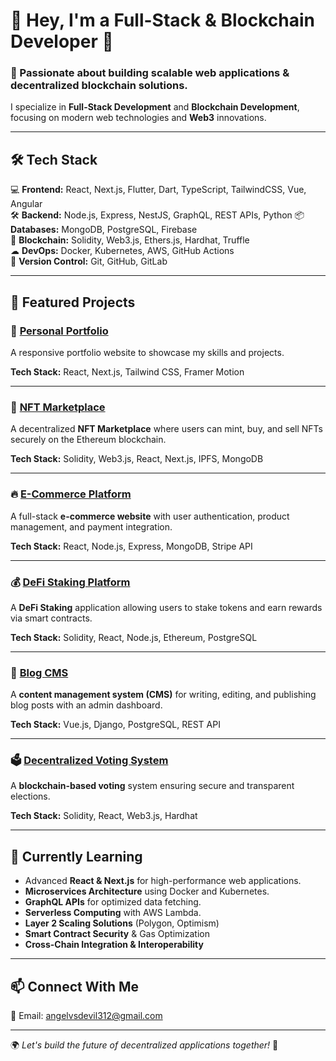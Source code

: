 # 👋 Hey, I'm a Full-Stack & Blockchain Developer 🚀

### 🔗 Passionate about building scalable web applications & decentralized blockchain solutions.

I specialize in **Full-Stack Development** and **Blockchain Development**, focusing on modern web technologies and **Web3** innovations.

---

## 🛠️ Tech Stack

💻 **Frontend:** React, Next.js, Flutter, Dart, TypeScript, TailwindCSS,  Vue,  Angular  
🛠 **Backend:** Node.js, Express, NestJS, GraphQL, REST APIs, Python 
📦 **Databases:** MongoDB, PostgreSQL, Firebase  
🔗 **Blockchain:** Solidity, Web3.js, Ethers.js, Hardhat, Truffle  
☁ **DevOps:** Docker, Kubernetes, AWS, GitHub Actions  
📜 **Version Control:** Git, GitHub, GitLab  

---

## 🚀 Featured Projects

### 🎨 [Personal Portfolio](https://github.com/MK825/portfolio-website)
A responsive portfolio website to showcase my skills and projects.

**Tech Stack:** React, Next.js, Tailwind CSS, Framer Motion

---

### 🔗 [NFT Marketplace](https://github.com/MK825/nft-marketplace-react)
A decentralized **NFT Marketplace** where users can mint, buy, and sell NFTs securely on the Ethereum blockchain.

**Tech Stack:** Solidity, Web3.js, React, Next.js, IPFS, MongoDB  

---

### 🔥 [E-Commerce Platform](https://github.com/MK825/node-react-ecommerce)
A full-stack **e-commerce website** with user authentication, product management, and payment integration.

**Tech Stack:** React, Node.js, Express, MongoDB, Stripe API

---

### 💰 [DeFi Staking Platform](https://github.com/MK825/DeFi-Staking-dApp)
A **DeFi Staking** application allowing users to stake tokens and earn rewards via smart contracts.

**Tech Stack:** Solidity, React, Node.js, Ethereum, PostgreSQL  

---

### 📝 [Blog CMS](https://github.com/MK825/CMS-blog)
A **content management system (CMS)** for writing, editing, and publishing blog posts with an admin dashboard.

**Tech Stack:** Vue.js, Django, PostgreSQL, REST API

---

### 🗳️ [Decentralized Voting System](https://github.com/MK825/Decentralized-voting-system)
A **blockchain-based voting** system ensuring secure and transparent elections.

**Tech Stack:** Solidity, React, Web3.js, Hardhat  

---

## 🌱 Currently Learning
- Advanced **React & Next.js** for high-performance web applications.
- **Microservices Architecture** using Docker and Kubernetes.
- **GraphQL APIs** for optimized data fetching.
- **Serverless Computing** with AWS Lambda.
- **Layer 2 Scaling Solutions** (Polygon, Optimism)
- **Smart Contract Security** & Gas Optimization
- **Cross-Chain Integration & Interoperability**

---

## 📫 Connect With Me  
📧 Email: [angelvsdevil312@gmail.com](mailto:angelvsdevil312@gmail.com)

---

🌍 *Let's build the future of decentralized applications together!* 🚀
